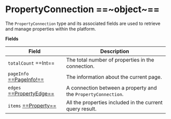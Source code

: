 # PropertyConnection ==~object~==

The `PropertyConnection` type and its associated fields are used to retrieve and manage properties within the platform. 

**Fields**

| Field                  	                        | Description                                                     	|
|-------------------------------------------------	|-----------------------------------------------------------------	|
| `totalCount`  ==Int==                             | The total number of properties in the connection.             	|
| `pageInfo` [ ==PageInfo!== ](../PageInfo.md)   	| The information about the current page.                          	|
| `edges` [ ==PropertyEdge== ](PropertyEdge.md) 	| A connection between a property and the `PropertyConnection`.    	|
| `items` [ ==Property== ](Property.md)          	| All the properties included in the current query result.      	|
